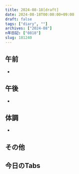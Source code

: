 ```yaml
---
title: 2024-08-18[draft]
date: 2024-08-18T00:00:00+09:00
draft: false
tags: ["diary", ""]
archives: ["2024-08"]
n年日記: ["0818"]
slug: 181240
---
```

## 午前
- 
## 午後
- 
## 体調
- 
## その他
## 今日のTabs